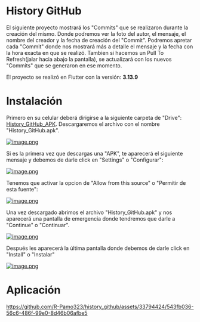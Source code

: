 # History GitHub

El siguiente proyecto mostrará los "Commits" que se realizaron durante la creación del mismo. Donde podremos ver la foto del autor, el mensaje, el nombre del creador y la fecha de creación del "Commit".
Podremos apretar cada "Commit" donde nos mostrará más a detalle el mensaje y la fecha con la hora exacta en que se realizó.
Tambien si hacemos un Pull To Refresh(jalar hacia abajo la pantalla), se actualizará con los nuevos "Commits" que se generaron en ese momento.

El proyecto se realizó en Flutter con la versión: **3.13.9**

# Instalación

Primero en su celular deberá dirigirse a la siguiente carpeta de "Drive": [History_GitHub_APK](https://drive.google.com/drive/folders/1c9GiY9qVaZZnB4ZlswPprighCK2IylS_).
Descargaremos el archivo con el nombre "History_GitHub.apk".

[![image.png](https://i.postimg.cc/HxpdXyHX/image.png)](https://postimg.cc/KKs6y418)

Si es la primera vez que descargas una "APK", te aparecerá el siguiente mensaje y debemos de darle click en "Settings" o "Configurar":

[![image.png](https://i.postimg.cc/zXmbHx6g/image.png)](https://postimg.cc/pyZXgJ2W)

Tenemos que activar la opcion de "Allow from this source" o "Permitir de esta fuente":

[![image.png](https://i.postimg.cc/CKvJw3vD/image.png)](https://postimg.cc/WDk0nHcb)

Una vez descargado abrimos el archivo "History_GitHub.apk" y nos aparecerá una pantalla de emergencia donde tendremos que darle a "Continue" o "Continuar".

[![image.png](https://i.postimg.cc/DzcHLpxy/image.png)](https://postimg.cc/zLVx17m9)

Después les aparecerá la última pantalla donde debemos de darle click en "Install" o "Instalar"

[![image.png](https://i.postimg.cc/65wHLfG8/image.png)](https://postimg.cc/BtYcJDp3)

# Aplicación
https://github.com/R-Pamo323/history_github/assets/33794424/543fb036-56c6-486f-99e0-8d46b06afbe5
